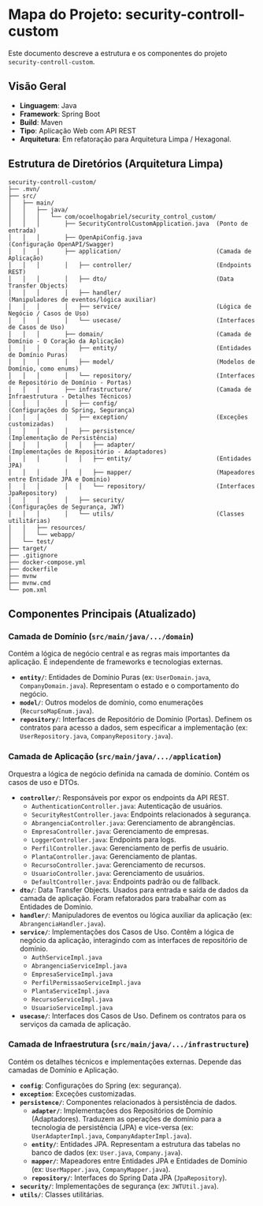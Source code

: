# Mapa do Projeto: security-controll-custom

Este documento descreve a estrutura e os componentes do projeto `security-controll-custom`.

## Visão Geral

*   **Linguagem**: Java
*   **Framework**: Spring Boot
*   **Build**: Maven
*   **Tipo**: Aplicação Web com API REST
*   **Arquitetura**: Em refatoração para Arquitetura Limpa / Hexagonal.

## Estrutura de Diretórios (Arquitetura Limpa)

```
security-controll-custom/
├── .mvn/
├── src/
│   ├── main/
│   │   ├── java/
│   │   │   └── com/ocoelhogabriel/security_control_custom/
│   │   │       ├── SecurityControlCustomApplication.java  (Ponto de entrada)
│   │   │       ├── OpenApiConfig.java                     (Configuração OpenAPI/Swagger)
│   │   │       ├── application/                           (Camada de Aplicação)
│   │   │       │   ├── controller/                        (Endpoints REST)
│   │   │       │   ├── dto/                               (Data Transfer Objects)
│   │   │       │   ├── handler/                           (Manipuladores de eventos/lógica auxiliar)
│   │   │       │   ├── service/                           (Lógica de Negócio / Casos de Uso)
│   │   │       │   └── usecase/                           (Interfaces de Casos de Uso)
│   │   │       ├── domain/                                (Camada de Domínio - O Coração da Aplicação)
│   │   │       │   ├── entity/                            (Entidades de Domínio Puras)
│   │   │       │   ├── model/                             (Modelos de Domínio, como enums)
│   │   │       │   └── repository/                        (Interfaces de Repositório de Domínio - Portas)
│   │   │       ├── infrastructure/                        (Camada de Infraestrutura - Detalhes Técnicos)
│   │   │       │   ├── config/                            (Configurações do Spring, Segurança)
│   │   │       │   ├── exception/                         (Exceções customizadas)
│   │   │       │   ├── persistence/                       (Implementação de Persistência)
│   │   │       │   │   ├── adapter/                       (Implementações de Repositório - Adaptadores)
│   │   │       │   │   ├── entity/                        (Entidades JPA)
│   │   │       │   │   ├── mapper/                        (Mapeadores entre Entidade JPA e Domínio)
│   │   │       │   │   └── repository/                    (Interfaces JpaRepository)
│   │   │       │   ├── security/                          (Configurações de Segurança, JWT)
│   │   │       │   └── utils/                             (Classes utilitárias)
│   │   ├── resources/
│   │   └── webapp/
│   └── test/
├── target/
├── .gitignore
├── docker-compose.yml
├── dockerfile
├── mvnw
├── mvnw.cmd
└── pom.xml
```

## Componentes Principais (Atualizado)

### Camada de Domínio (`src/main/java/.../domain`)
Contém a lógica de negócio central e as regras mais importantes da aplicação. É independente de frameworks e tecnologias externas.

*   **`entity/`**: Entidades de Domínio Puras (ex: `UserDomain.java`, `CompanyDomain.java`). Representam o estado e o comportamento do negócio.
*   **`model/`**: Outros modelos de domínio, como enumerações (`RecursoMapEnum.java`).
*   **`repository/`**: Interfaces de Repositório de Domínio (Portas). Definem os contratos para acesso a dados, sem especificar a implementação (ex: `UserRepository.java`, `CompanyRepository.java`).

### Camada de Aplicação (`src/main/java/.../application`)
Orquestra a lógica de negócio definida na camada de domínio. Contém os casos de uso e DTOs.

*   **`controller/`**: Responsáveis por expor os endpoints da API REST.
    *   `AuthenticationController.java`: Autenticação de usuários.
    *   `SecurityRestController.java`: Endpoints relacionados à segurança.
    *   `AbrangenciaController.java`: Gerenciamento de abrangências.
    *   `EmpresaController.java`: Gerenciamento de empresas.
    *   `LoggerController.java`: Endpoints para logs.
    *   `PerfilController.java`: Gerenciamento de perfis de usuário.
    *   `PlantaController.java`: Gerenciamento de plantas.
    *   `RecursoController.java`: Gerenciamento de recursos.
    *   `UsuarioController.java`: Gerenciamento de usuários.
    *   `DefaultController.java`: Endpoints padrão ou de fallback.
*   **`dto/`**: Data Transfer Objects. Usados para entrada e saída de dados da camada de aplicação. Foram refatorados para trabalhar com as Entidades de Domínio.
*   **`handler/`**: Manipuladores de eventos ou lógica auxiliar da aplicação (ex: `AbrangenciaHandler.java`).
*   **`service/`**: Implementações dos Casos de Uso. Contêm a lógica de negócio da aplicação, interagindo com as interfaces de repositório de domínio.
    *   `AuthServiceImpl.java`
    *   `AbrangenciaServiceImpl.java`
    *   `EmpresaServiceImpl.java`
    *   `PerfilPermissaoServiceImpl.java`
    *   `PlantaServiceImpl.java`
    *   `RecursoServiceImpl.java`
    *   `UsuarioServiceImpl.java`
*   **`usecase/`**: Interfaces dos Casos de Uso. Definem os contratos para os serviços da camada de aplicação.

### Camada de Infraestrutura (`src/main/java/.../infrastructure`)
Contém os detalhes técnicos e implementações externas. Depende das camadas de Domínio e Aplicação.

*   **`config`**: Configurações do Spring (ex: segurança).
*   **`exception`**: Exceções customizadas.
*   **`persistence/`**: Componentes relacionados à persistência de dados.
    *   **`adapter/`**: Implementações dos Repositórios de Domínio (Adaptadores). Traduzem as operações de domínio para a tecnologia de persistência (JPA) e vice-versa (ex: `UserAdapterImpl.java`, `CompanyAdapterImpl.java`).
    *   **`entity/`**: Entidades JPA. Representam a estrutura das tabelas no banco de dados (ex: `User.java`, `Company.java`).
    *   **`mapper/`**: Mapeadores entre Entidades JPA e Entidades de Domínio (ex: `UserMapper.java`, `CompanyMapper.java`).
    *   **`repository/`**: Interfaces do Spring Data JPA (`JpaRepository`).
*   **`security/`**: Implementações de segurança (ex: `JWTUtil.java`).
*   **`utils/`**: Classes utilitárias.
